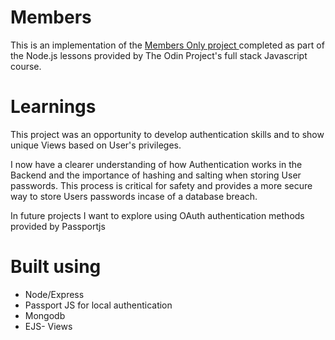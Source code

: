 # Members

This is an implementation of the <a href="https://www.theodinproject.com/lessons/nodejs-members-only"> Members Only project </a> completed as part of the Node.js lessons provided by The Odin Project's full stack Javascript course.

<h1> Learnings </h1>
This project was an opportunity to develop authentication skills and to show unique Views based on User's privileges.

I now have a clearer understanding of how Authentication works in the Backend and the importance of hashing and salting when storing User passwords. This process is critical for safety and provides a more secure way to store Users passwords incase of a database breach.

In future projects I want to explore using OAuth authentication methods provided by Passportjs

<h1>Built using</h1>
<ul>
  <li>Node/Express</li>
  <li>Passport JS for local authentication</li>
  <li>Mongodb</li>
  <li>EJS- Views</li>
</ul>

